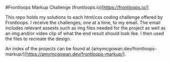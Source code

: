 #Frontloops Markup Challenge
(frontloops.io)[https://frontloops.io/]


This repo holds my solutions to each html/css coding challenge offered by Frontloops.  I receive the challenges, one at a time, to my email.  The email includes relevant assests such as img files needed for the project as well as an img and/or video clip of what the end result should look like.  I then used the files to recreate the design.

An index of the projects can be found at (amymcgowan.dev/frontloops-markup/)[https://amymcgowan.dev/frontloops-markup/].